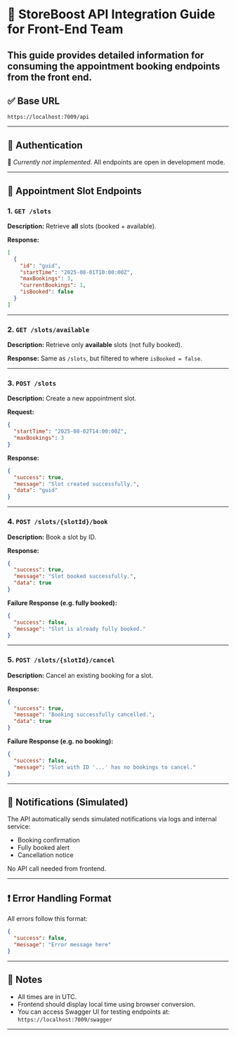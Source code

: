 # 📘 StoreBoost API Integration Guide for Front-End Team

This guide provides detailed information for consuming the appointment booking endpoints from the front end.
---

## ✅ Base URL

```
https://localhost:7009/api
```

---

## 🔷 Authentication

🔐 *Currently not implemented*. All endpoints are open in development mode.

---

## 📅 Appointment Slot Endpoints

### 1. `GET /slots`
**Description:** Retrieve **all** slots (booked + available).

**Response:**
```json
[
  {
    "id": "guid",
    "startTime": "2025-08-01T10:00:00Z",
    "maxBookings": 3,
    "currentBookings": 1,
    "isBooked": false
  }
]
```

---

### 2. `GET /slots/available`
**Description:** Retrieve only **available** slots (not fully booked).

**Response:** Same as `/slots`, but filtered to where `isBooked = false`.

---

### 3. `POST /slots`
**Description:** Create a new appointment slot.

**Request:**
```json
{
  "startTime": "2025-08-02T14:00:00Z",
  "maxBookings": 3
}
```

**Response:**
```json
{
  "success": true,
  "message": "Slot created successfully.",
  "data": "guid"
}
```

---

### 4. `POST /slots/{slotId}/book`
**Description:** Book a slot by ID.

**Response:**
```json
{
  "success": true,
  "message": "Slot booked successfully.",
  "data": true
}
```

**Failure Response (e.g. fully booked):**
```json
{
  "success": false,
  "message": "Slot is already fully booked."
}
```

---

### 5. `POST /slots/{slotId}/cancel`
**Description:** Cancel an existing booking for a slot.

**Response:**
```json
{
  "success": true,
  "message": "Booking successfully cancelled.",
  "data": true
}
```

**Failure Response (e.g. no booking):**
```json
{
  "success": false,
  "message": "Slot with ID '...' has no bookings to cancel."
}
```

---

## 🔔 Notifications (Simulated)
The API automatically sends simulated notifications via logs and internal service:
- Booking confirmation
- Fully booked alert
- Cancellation notice

No API call needed from frontend.

---

## ❗ Error Handling Format

All errors follow this format:

```json
{
  "success": false,
  "message": "Error message here"
}
```

---

## 📄 Notes
- All times are in UTC.
- Frontend should display local time using browser conversion.
- You can access Swagger UI for testing endpoints at: `https://localhost:7009/swagger`

---

